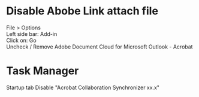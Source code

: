 # Disable Abobe Link attach file
File > Options<br>
Left side bar: Add-in<br>
Click on: Go<br>
Uncheck / Remove Adobe Document Cloud for Microsoft Outlook - Acrobat

# Task Manager
Startup tab
Disable "Acrobat Collaboration Synchronizer xx.x"

